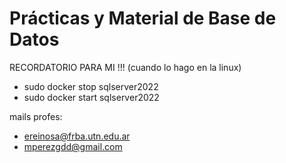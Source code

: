 # Prácticas y Material de Base de Datos

RECORDATORIO PARA MI !!! (cuando lo hago en la linux)
- sudo docker stop sqlserver2022
- sudo docker start sqlserver2022

mails profes: 
- ereinosa@frba.utn.edu.ar
- mperezgdd@gmail.com
